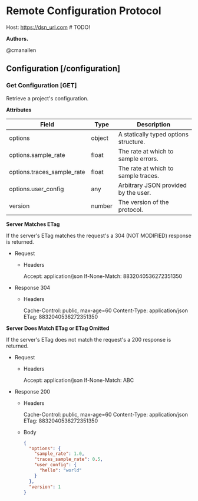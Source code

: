 # Remote Configuration Protocol

Host: https://dsn_url.com # TODO!

**Authors.**

@cmanallen

## Configuration [/configuration]

### Get Configuration [GET]

Retrieve a project's configuration.

**Attributes**

| Field                      | Type   | Description                           |
| -------------------------- | ------ | ------------------------------------- |
| options                    | object | A statically typed options structure. |
| options.sample_rate        | float  | The rate at which to sample errors.   |
| options.traces_sample_rate | float  | The rate at which to sample traces.   |
| options.user_config        | any    | Arbitrary JSON provided by the user.  |
| version                    | number | The version of the protocol.          |

**Server Matches ETag**

If the server's ETag matches the request's a 304 (NOT MODIFIED) response is returned.

- Request

  - Headers

    Accept: application/json
    If-None-Match: 8832040536272351350

- Response 304

  - Headers

    Cache-Control: public, max-age=60
    Content-Type: application/json
    ETag: 8832040536272351350

**Server Does Match ETag or ETag Omitted**

If the server's ETag does not match the request's a 200 response is returned.

- Request

  - Headers

    Accept: application/json
    If-None-Match: ABC

- Response 200

  - Headers

    Cache-Control: public, max-age=60
    Content-Type: application/json
    ETag: 8832040536272351350

  - Body

    ```json
    {
      "options": {
        "sample_rate": 1.0,
        "traces_sample_rate": 0.5,
        "user_config": {
          "hello": "world"
        }
      },
      "version": 1
    }
    ```

